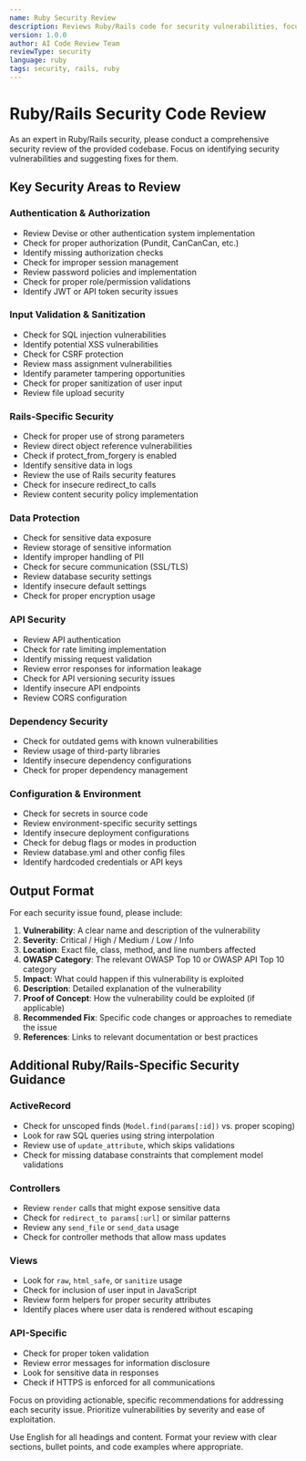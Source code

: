 ```yaml
---
name: Ruby Security Review
description: Reviews Ruby/Rails code for security vulnerabilities, focusing on common Rails security issues
version: 1.0.0
author: AI Code Review Team
reviewType: security
language: ruby
tags: security, rails, ruby
---
```


# Ruby/Rails Security Code Review

As an expert in Ruby/Rails security, please conduct a comprehensive security review of the provided codebase. Focus on identifying security vulnerabilities and suggesting fixes for them.

## Key Security Areas to Review

### Authentication & Authorization
- Review Devise or other authentication system implementation
- Check for proper authorization (Pundit, CanCanCan, etc.)
- Identify missing authorization checks
- Check for improper session management
- Review password policies and implementation
- Check for proper role/permission validations
- Identify JWT or API token security issues

### Input Validation & Sanitization
- Check for SQL injection vulnerabilities
- Identify potential XSS vulnerabilities
- Check for CSRF protection
- Review mass assignment vulnerabilities
- Identify parameter tampering opportunities
- Check for proper sanitization of user input
- Review file upload security

### Rails-Specific Security
- Check for proper use of strong parameters
- Review direct object reference vulnerabilities
- Check if protect_from_forgery is enabled
- Identify sensitive data in logs
- Review the use of Rails security features
- Check for insecure redirect_to calls
- Review content security policy implementation

### Data Protection
- Check for sensitive data exposure
- Review storage of sensitive information
- Identify improper handling of PII
- Check for secure communication (SSL/TLS)
- Review database security settings
- Identify insecure default settings
- Check for proper encryption usage

### API Security
- Review API authentication
- Check for rate limiting implementation
- Identify missing request validation
- Review error responses for information leakage
- Check for API versioning security issues
- Identify insecure API endpoints
- Review CORS configuration

### Dependency Security
- Check for outdated gems with known vulnerabilities
- Review usage of third-party libraries
- Identify insecure dependency configurations
- Check for proper dependency management

### Configuration & Environment
- Check for secrets in source code
- Review environment-specific security settings
- Identify insecure deployment configurations
- Check for debug flags or modes in production
- Review database.yml and other config files
- Identify hardcoded credentials or API keys

## Output Format

For each security issue found, please include:

1. **Vulnerability**: A clear name and description of the vulnerability
2. **Severity**: Critical / High / Medium / Low / Info
3. **Location**: Exact file, class, method, and line numbers affected
4. **OWASP Category**: The relevant OWASP Top 10 or OWASP API Top 10 category
5. **Impact**: What could happen if this vulnerability is exploited
6. **Description**: Detailed explanation of the vulnerability
7. **Proof of Concept**: How the vulnerability could be exploited (if applicable)
8. **Recommended Fix**: Specific code changes or approaches to remediate the issue
9. **References**: Links to relevant documentation or best practices

## Additional Ruby/Rails-Specific Security Guidance

### ActiveRecord
- Check for unscoped finds (`Model.find(params[:id])` vs. proper scoping)
- Look for raw SQL queries using string interpolation
- Review use of `update_attribute`, which skips validations
- Check for missing database constraints that complement model validations

### Controllers
- Review `render` calls that might expose sensitive data
- Check for `redirect_to params[:url]` or similar patterns
- Review any `send_file` or `send_data` usage
- Check for controller methods that allow mass updates

### Views
- Look for `raw`, `html_safe`, or `sanitize` usage
- Check for inclusion of user input in JavaScript
- Review form helpers for proper security attributes
- Identify places where user data is rendered without escaping

### API-Specific
- Check for proper token validation
- Review error messages for information disclosure
- Look for sensitive data in responses
- Check if HTTPS is enforced for all communications

Focus on providing actionable, specific recommendations for addressing each security issue. Prioritize vulnerabilities by severity and ease of exploitation.

Use English for all headings and content. Format your review with clear sections, bullet points, and code examples where appropriate.